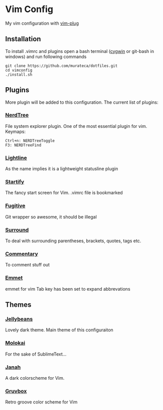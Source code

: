 # Vim Config
My vim configuration with [vim-plug](https://github.com/junegunn/vim-plug)

## Installation
To install .vimrc and plugins open a bash terminal ([cygwin](https://www.cygwin.com/) or git-bash in windows) and run following commands
```
git clone https://github.com/murateca/dotfiles.git
cd vimconfig
./install.sh 
```

## Plugins
More plugin will be added to this configuration. The current list of plugins:
### [NerdTree](https://github.com/scrooloose/nerdtree)
File system explorer plugin. One of the most essential plugin for vim.
Keymaps:
```
Ctrl+n: NERDTreeToggle
F3: NERDTreeFind
```

### [Lightline](https://github.com/itchyny/lightline.vim)
As the name implies it is a lightweight statusline plugin

### [Startify](https://github.com/mhinz/vim-startify)
The fancy start screen for Vim.
.vimrc file is bookmarked

### [Fugitive](https://github.com/tpope/vim-fugitive)
Git wrapper so awesome, it should be illegal

### [Surround](https://github.com/tpope/vim-surround)
To deal with surrounding parentheses, brackets, quotes, tags etc.

### [Commentary](https://github.com/tpope/vim-commentary)
To comment stuff out

### [Emmet](https://github.com/mattn/emmet-vim)
emmet for vim
Tab key has been set to expand abbrevations

## Themes
### [Jellybeans](https://github.com/nanotech/jellybeans.vim)
Lovely dark theme. Main theme of this configuraiton

### [Molokai](https://github.com/tomasr/molokai)
For the sake of SublimeText...

### [Janah](https://github.com/mhinz/vim-janah)
A dark colorscheme for Vim.

### [Gruvbox](https://github.com/morhetz/gruvbox)
Retro groove color scheme for Vim
